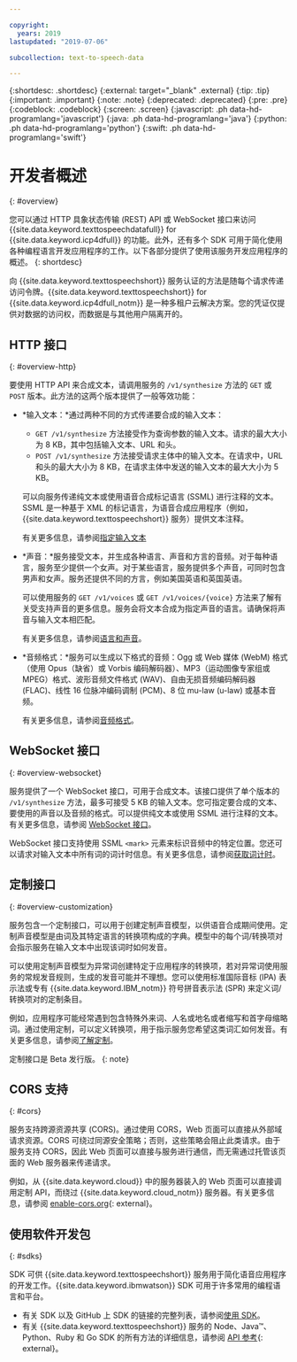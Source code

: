 ```yaml
---

copyright:
  years: 2019
lastupdated: "2019-07-06"

subcollection: text-to-speech-data

---
```


{:shortdesc: .shortdesc}
{:external: target="_blank" .external}
{:tip: .tip}
{:important: .important}
{:note: .note}
{:deprecated: .deprecated}
{:pre: .pre}
{:codeblock: .codeblock}
{:screen: .screen}
{:javascript: .ph data-hd-programlang='javascript'}
{:java: .ph data-hd-programlang='java'}
{:python: .ph data-hd-programlang='python'}
{:swift: .ph data-hd-programlang='swift'}

# 开发者概述
{: #overview}

您可以通过 HTTP 具象状态传输 (REST) API 或 WebSocket 接口来访问 {{site.data.keyword.texttospeechdatafull}} for {{site.data.keyword.icp4dfull}} 的功能。此外，还有多个 SDK 可用于简化使用各种编程语言开发应用程序的工作。以下各部分提供了使用该服务开发应用程序的概述。
{: shortdesc}

向 {{site.data.keyword.texttospeechshort}} 服务认证的方法是随每个请求传递访问令牌。{{site.data.keyword.texttospeechshort}} for {{site.data.keyword.icp4dfull_notm}} 是一种多租户云解决方案。您的凭证仅提供对数据的访问权，而数据是与其他用户隔离开的。

## HTTP 接口
{: #overview-http}

要使用 HTTP API 来合成文本，请调用服务的 `/v1/synthesize` 方法的 `GET` 或 `POST` 版本。此方法的这两个版本提供了一般等效功能：

-   *输入文本：*通过两种不同的方式传递要合成的输入文本：
    -   `GET /v1/synthesize` 方法接受作为查询参数的输入文本。请求的最大大小为 8 KB，其中包括输入文本、URL 和头。
    -   `POST /v1/synthesize` 方法接受请求主体中的输入文本。在请求中，URL 和头的最大大小为 8 KB，在请求主体中发送的输入文本的最大大小为 5 KB。

    可以向服务传递纯文本或使用语音合成标记语言 (SSML) 进行注释的文本。SSML 是一种基于 XML 的标记语言，为语音合成应用程序（例如，{{site.data.keyword.texttospeechshort}} 服务）提供文本注释。

    有关更多信息，请参阅[指定输入文本](/docs/services/text-to-speech-data?topic=text-to-speech-data-usingHTTP#input)
-   *声音：*服务接受文本，并生成各种语言、声音和方言的音频。对于每种语言，服务至少提供一个女声。对于某些语言，服务提供多个声音，可同时包含男声和女声。服务还提供不同的方言，例如美国英语和英国英语。

    可以使用服务的 `GET /v1/voices` 或 `GET /v1/voices/{voice}` 方法来了解有关受支持声音的更多信息。服务会将文本合成为指定声音的语言。请确保将声音与输入文本相匹配。

    有关更多信息，请参阅[语言和声音](/docs/services/text-to-speech-data?topic=text-to-speech-data-voices)。
-   *音频格式：*服务可以生成以下格式的音频：Ogg 或 Web 媒体 (WebM) 格式（使用 Opus（缺省）或 Vorbis 编码解码器）、MP3（运动图像专家组或 MPEG）格式、波形音频文件格式 (WAV)、自由无损音频编码解码器 (FLAC)、线性 16 位脉冲编码调制 (PCM)、8 位 mu-law (u-law) 或基本音频。

    有关更多信息，请参阅[音频格式](/docs/services/text-to-speech-data?topic=text-to-speech-data-audioFormats)。
    

## WebSocket 接口
{: #overview-websocket}

服务提供了一个 WebSocket 接口，可用于合成文本。该接口提供了单个版本的 `/v1/synthesize` 方法，最多可接受 5 KB 的输入文本。您可指定要合成的文本、要使用的声音以及音频的格式。可以提供纯文本或使用 SSML 进行注释的文本。有关更多信息，请参阅 [WebSocket 接口](/docs/services/text-to-speech-data?topic=text-to-speech-data-usingWebSocket)。

WebSocket 接口支持使用 SSML `<mark>` 元素来标识音频中的特定位置。您还可以请求对输入文本中所有词的词计时信息。有关更多信息，请参阅[获取词计时](/docs/services/text-to-speech-data?topic=text-to-speech-data-timing)。

## 定制接口
{: #overview-customization}

服务包含一个定制接口，可以用于创建定制声音模型，以供语音合成期间使用。定制声音模型是由词及其特定语言的转换项构成的字典。模型中的每个词/转换项对会指示服务在输入文本中出现该词时如何发音。

可以使用定制声音模型为异常词创建特定于应用程序的转换项，若对异常词使用服务的常规发音规则，生成的发音可能并不理想。您可以使用标准国际音标 (IPA) 表示法或专有 {{site.data.keyword.IBM_notm}} 符号拼音表示法 (SPR) 来定义词/转换项对的定制条目。

例如，应用程序可能经常遇到包含特殊外来词、人名或地名或者缩写和首字母缩略词。通过使用定制，可以定义转换项，用于指示服务您希望这类词汇如何发音。有关更多信息，请参阅[了解定制](/docs/services/text-to-speech-data?topic=text-to-speech-data-customIntro)。
    

定制接口是 Beta 发行版。
{: note}

## CORS 支持
{: #cors}

服务支持跨源资源共享 (CORS)。通过使用 CORS，Web 页面可以直接从外部域请求资源。CORS 可绕过同源安全策略；否则，这些策略会阻止此类请求。由于服务支持 CORS，因此 Web 页面可以直接与服务进行通信，而无需通过托管该页面的 Web 服务器来传递请求。

例如，从 {{site.data.keyword.cloud}} 中的服务器装入的 Web 页面可以直接调用定制 API，而绕过 {{site.data.keyword.cloud_notm}} 服务器。有关更多信息，请参阅 [enable-cors.org](https://enable-cors.org/){: external}。

## 使用软件开发包
{: #sdks}

SDK 可供 {{site.data.keyword.texttospeechshort}} 服务用于简化语音应用程序的开发工作。{{site.data.keyword.ibmwatson}} SDK 可用于许多常用的编程语言和平台。

-   有关 SDK 以及 GitHub 上 SDK 的链接的完整列表，请参阅[使用 SDK](/docs/services/watson?topic=watson-using-sdks)。
-   有关 {{site.data.keyword.texttospeechshort}} 服务的 Node、Java&trade;、Python、Ruby 和 Go SDK 的所有方法的详细信息，请参阅 [API 参考](https://{DomainName}/apidocs/text-to-speech-data){: external}。
